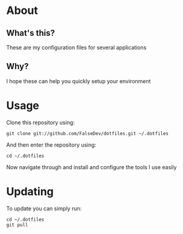 # About
## What's this?

These are my configuration files for several applications

## Why?

I hope these can help you quickly setup your environment

# Usage
Clone this repository using:
```
git clone git://github.com/FalseDev/dotfiles.git ~/.dotfiles
```

And then enter the repository using:
```
cd ~/.dotfiles
```

Now navigate through and install and configure the tools I use easily

# Updating
To update you can simply run:
```
cd ~/.dotfiles
git pull
```
